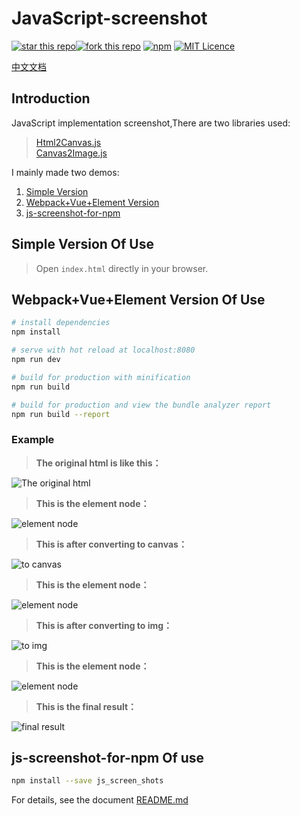 # JavaScript-screenshot

[![star this repo](http://githubbadges.com/star.svg?user=usecodelee&repo=JavaScript-screenshot&style=default)](https://github.com/usecodelee/JavaScript-screenshot)[![fork this repo](http://githubbadges.com/fork.svg?user=usecodelee&repo=JavaScript-screenshot&style=default)](https://github.com/usecodelee/JavaScript-screenshot/fork) [![npm](https://img.shields.io/npm/v/js_screen_shots.svg)](https://www.npmjs.com/package/js_screen_shots) [![MIT Licence](https://badges.frapsoft.com/os/mit/mit.svg?v=103)](https://opensource.org/licenses/mit-license.php)

[中文文档](https://github.com/usecodelee/JavaScript-screenshot/blob/master/README_zh.md)

## Introduction

JavaScript implementation screenshot,There are two libraries used:

> [Html2Canvas.js](https://github.com/niklasvh/html2canvas)  
> [Canvas2Image.js](https://github.com/SuperAL/canvas2image)

I mainly made two demos:

1. [Simple Version](https://github.com/usecodelee/JavaScript-screenshot/tree/master/simple)
2. [Webpack+Vue+Element Version](https://github.com/usecodelee/JavaScript-screenshot/tree/master/simple)
3. [js-screenshot-for-npm](https://github.com/usecodelee/JavaScript-screenshot/tree/master/js-screenshot-for-npm)

## Simple Version Of Use

> Open `index.html` directly in your browser.

## Webpack+Vue+Element Version Of Use

``` bash
# install dependencies
npm install

# serve with hot reload at localhost:8080
npm run dev

# build for production with minification
npm run build

# build for production and view the bundle analyzer report
npm run build --report
```

### Example

> **The original html is like this：**

![The original html](https://github.com/usecodelee/JavaScript-screenshot/blob/master/img/1%E4%B8%8A.png)

> **This is the element node：**

![element node](https://github.com/usecodelee/JavaScript-screenshot/blob/master/img/1%E4%B8%8B.jpg)

> **This is after converting to canvas：**

![to canvas](https://github.com/usecodelee/JavaScript-screenshot/blob/master/img/2%E4%B8%8A.jpg)

> **This is the element node：**

![element node](https://github.com/usecodelee/JavaScript-screenshot/blob/master/img/2%E4%B8%8B.jpg)

> **This is after converting to img：**

![to img](https://github.com/usecodelee/JavaScript-screenshot/blob/master/img/3%E4%B8%8A.jpg)

> **This is the element node：**

![element node](https://github.com/usecodelee/JavaScript-screenshot/blob/master/img/3%E4%B8%8B.jpg)

> **This is the final result：**

![final result](https://github.com/usecodelee/JavaScript-screenshot/blob/master/img/4.jpg)

## js-screenshot-for-npm Of use

```bash
npm install --save js_screen_shots
```

For details, see the document [README.md](https://github.com/usecodelee/JavaScript-screenshot/tree/master/js-screenshot-for-npm)
